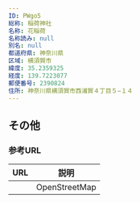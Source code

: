 ```yaml
---
ID: PWgo5
総称: 稲荷神社
名称: 花稲荷
名称読み: null
別名: null
都道府県: 神奈川県
区域: 横須賀市
緯度: 35.2359325
経度: 139.7223077
郵便番号: 2390824
住所: 神奈川県横須賀市西浦賀４丁目５−１４
---
```


## その他

### 参考URL

| URL | 説明          |
| --- | ------------- |
|     | OpenStreetMap |
